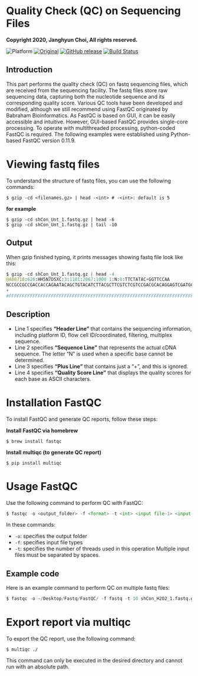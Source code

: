 Quality Check (QC) on Sequencing Files
=======================================
**Copyright 2020, Janghyun Choi, All rights reserved.**

![Platform](https://img.shields.io/badge/TestPlatform-linux_64,osx_64-orange) [![Original](https://img.shields.io/badge/Original-FastQC-DarkSeaGreen)](https://github.com/s-andrews/FastQC) [![GitHub release](https://img.shields.io/github/v/release/s-andrews/FastQC)](https://github.com/s-andrews/FastQC/releases) [![Build Status](https://img.shields.io/travis/s-andrews/FastQC/master)](https://travis-ci.org/s-andrews/FastQC)

Introduction
------------
This part performs the quality check (QC) on fastq sequencing files, which are received from the sequencing facility. The fastq files store raw sequencing data, capturing both the nucleotide sequence and its corresponding quality score. Various QC tools have been developed and modified, although we still recommend using FastQC originated by Babraham Bioinformatics. As FastQC is based on GUI, it can be easily accessible and intuitive. However, GUI-based FastQC provides single-core processing. To operate with multithreaded processing, python-coded FastQC is required. The following examples were established using Python-based FastQC version 0.11.9.

# Viewing fastq files
To understand the structure of fastq files, you can use the following commands:
    
    $ gzip -cd <filenames.gz> | head -<int> # -<int>: default is 5

**for example**

    $ gzip -cd shCon_Unt_1.fastq.gz | head -6
    $ gzip -cd shCon_Unt_1.fastq.gz | tail -10
    
## Output
When gzip finished typing, it prints messages showing fastq file look like this:
```python
$ gzip -cd shCon_Unt_1.fastq.gz | head -4
@A00718:626:HH5N7DSXC:3:1101:2067:1000 1:N:0:TTCTATAC+GGTTCCAA                                          # Line 1
NCCGCCGCCGACCACCAGAATACAGCTGTACATCTTACGCTTCGTCTCGTCCGACGCACAGGAGTCGATGCTGTGCAGGATGGCTTTATCGATGCCCAGAG   # Line 2
+                                                                                                       # Line 3
#FFFFFFFFFFFFFFFFFFFFFFFFFFFFFFFFFFFFFFFFFFFFFFFFFFFFFFFFFFFFFFFFFFFFFFFFFFFFFFFFFFFFFFFFFFFFFFFFFFFF   # Line 4
```
## Description
- Line 1 specifies **“Header Line”** that contains the sequencing information, including platform ID, flow cell ID/coordinated, filtering, multiplex sequence.
- Line 2 specifies **“Sequence Line”** that represents the actual cDNA sequence. The letter “N” is used when a specific base cannot be determined.
- Line 3 specifies **“Plus Line”** that contains just a “+”, and this is ignored.
- Line 4 specifies **“Quality Score Line”** that displays the quality scores for each base as ASCII characters.

# Installation FastQC
To install FastQC and generate QC reports, follow these steps:

**Install FastQC via homebrew**
    
    $ brew install fastqc

**Install multiqc (to generate QC report)**
    
    $ pip install multiqc

# Usage FastQC
Use the following command to perform QC with FastQC:
    
```python
$ fastqc -o <output_folder> -f <format> -t <int> <input file-1> <input file-X>
```

In these commands:
- `-o`: specifies the output folder
- `-f`: specifies input file types
- `-t`: specifies the number of threads used in this operation
Multiple input files must be separated by spaces.

## Example code
Here is an example command to perform QC on multiple fastq files:
```python
$ fastqc -o ~/Desktop/Fastq/FastQC/ -f fastq -t 10 shCon_H2O2_1.fastq.gz shCon_Unt_1.fastq.gz shMLL1_NP_1.fastq.gz shNRF2_H2O2_1.fastq.gz shNRF2_Unt_1.fastq.gz shUTX_NP_1.fastq.gz shCon_H2O2_2.fastq.gz shCon_Unt_2.fastq.gz shMLL1_NP_2.fastq.gz shNRF2_H2O2_2.fastq.gz shNRF2_Unt_2.fastq.gz shUTX_NP_2.fastq.gz shCon_NP_1.fastq.gz shMLL1_H2O2_1.fastq.gz shMLL1_Unt_1.fastq.gz shNRF2_NP_1.fastq.gz shUTX_H2O2_1.fastq.gz shUTX_Unt_1.fastq.gz shCon_NP_2.fastq.gz shMLL1_H2O2_2.fastq.gz shMLL1_Unt_2.fastq.gz shNRF2_NP_2.fastq.gz shUTX_H2O2_2.fastq.gz shUTX_Unt_2.fastq.gz
```

# Export report via multiqc
To export the QC report, use the following command:

    $ multiqc ./

This command can only be executed in the desired directory and cannot run with an absolute path.
